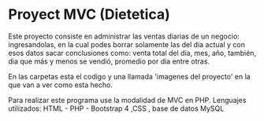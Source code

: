 # Proyect MVC (Dietetica)

Este proyecto consiste en administrar las ventas diarias de un negocio: ingresandolas, en la cual podes borrar solamente las del dia actual y con esos datos sacar conclusiones como: venta total del dia, mes, año, también, dia que más y menos se vendió, promedio por dia entre otras.

En las carpetas esta el codigo y una llamada 'imagenes del proyecto' en la que van a ver como esta hecho.

Para realizar este programa use la modalidad de MVC en PHP.
Lenguajes utilizados: HTML - PHP - Bootstrap 4 ,CSS , base de datos MySQL
